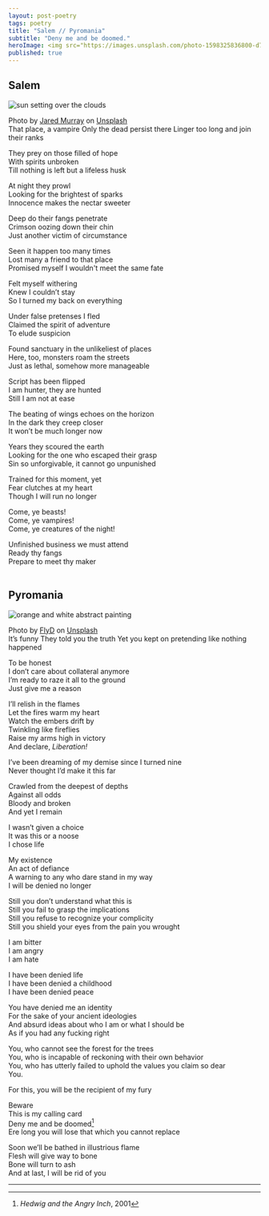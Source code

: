 ```yaml
---
layout: post-poetry
tags: poetry
title: "Salem // Pyromania"
subtitle: "Deny me and be doomed."
heroImage: <img src="https://images.unsplash.com/photo-1598325836800-d7e85d803fad?crop=entropy&cs=tinysrgb&fit=max&fm=jpg&ixid=M3wzMDAzMzh8MHwxfHNlYXJjaHwxNHx8Ymxvb2QlMjBtb29ufGVufDB8fHx8MTc1NDM2NzU5NHww&ixlib=rb-4.1.0&q=80&w=1080">
published: true
---
```


## Salem
![sun setting over the clouds](https://images.unsplash.com/photo-1598325836800-d7e85d803fad?crop=entropy&cs=tinysrgb&fit=max&fm=jpg&ixid=M3wzMDAzMzh8MHwxfHNlYXJjaHwxNHx8Ymxvb2QlMjBtb29ufGVufDB8fHx8MTc1NDM2NzU5NHww&ixlib=rb-4.1.0&q=80&w=1080)
<div class="caption">Photo by <a href="https://unsplash.com/@jaredmurray">Jared Murray</a> on <a href="https://unsplash.com/photos/sun-setting-over-the-clouds-SCFtNxwLs8w">Unsplash</a></div>
That place, a vampire  
Only the dead persist there  
Linger too long and join their ranks  

They prey on those filled of hope  
With spirits unbroken  
Till nothing is left but a lifeless husk  

At night they prowl  
Looking for the brightest of sparks  
Innocence makes the nectar sweeter  

Deep do their fangs penetrate  
Crimson oozing down their chin  
Just another victim of circumstance  

Seen it happen too many times  
Lost many a friend to that place  
Promised myself I wouldn't meet the same fate  

Felt myself withering  
Knew I couldn’t stay  
So I turned my back on everything  

Under false pretenses I fled  
Claimed the spirit of adventure  
To elude suspicion  

Found sanctuary in the unlikeliest of places  
Here, too, monsters roam the streets  
Just as lethal, somehow more manageable  

Script has been flipped  
I am hunter, they are hunted  
Still I am not at ease  

The beating of wings echoes on the horizon  
In the dark they creep closer  
It won’t be much longer now  

Years they scoured the earth  
Looking for the one who escaped their grasp  
Sin so unforgivable, it cannot go unpunished  

Trained for this moment, yet  
Fear clutches at my heart  
Though I will run no longer  

Come, ye beasts!  
Come, ye vampires!  
Come, ye creatures of the night!  

Unfinished business we must attend  
Ready thy fangs  
Prepare to meet thy maker  
<br>
## Pyromania
![orange and white abstract painting](https://images.unsplash.com/photo-1613216513535-6792472471c6?crop=entropy&cs=tinysrgb&fit=max&fm=jpg&ixid=M3wzMDAzMzh8MHwxfHNlYXJjaHw4fHxmaXJlJTIwZ3JhZGllbnR8ZW58MHx8fHwxNzU0Mjg5MzcyfDA&ixlib=rb-4.1.0&q=80&w=1080)
<div class="caption">Photo by <a href="https://unsplash.com/@flyd2069">FlyD</a> on <a href="https://unsplash.com/photos/orange-and-white-abstract-painting-ESYU3GYbLHE">Unsplash</a></div>
It’s funny  
They told you the truth  
Yet you kept on pretending like nothing happened  

To be honest  
I don’t care about collateral anymore  
I’m ready to raze it all to the ground  
Just give me a reason  

I’ll relish in the flames  
Let the fires warm my heart  
Watch the embers drift by  
Twinkling like fireflies  
Raise my arms high in victory  
And declare, _Liberation!_  

I’ve been dreaming of my demise since I turned nine  
Never thought I’d make it this far  

Crawled from the deepest of depths  
Against all odds  
Bloody and broken  
And yet I remain  

I wasn’t given a choice  
It was this or a noose  
I chose life  

My existence  
An act of defiance  
A warning to any who dare stand in my way  
I will be denied no longer  

Still you don’t understand what this is  
Still you fail to grasp the implications  
Still you refuse to recognize your complicity  
Still you shield your eyes from the pain you wrought  

I am bitter  
I am angry  
I am hate  

I have been denied life  
I have been denied a childhood  
I have been denied peace  

You have denied me an identity  
For the sake of your ancient ideologies  
And absurd ideas about who I am or what I should be  
As if you had any fucking right  

You, who cannot see the forest for the trees  
You, who is incapable of reckoning with their own behavior  
You, who has utterly failed to uphold the values you claim so dear  
You.  

For this, you will be the recipient of my fury  

Beware  
This is my calling card  
Deny me and be doomed[^1]  
Ere long you will lose that which you cannot replace  

Soon we’ll be bathed in illustrious flame  
Flesh will give way to bone  
Bone will turn to ash  
And at last, I will be rid of you
- - -
[^1]: _Hedwig and the Angry Inch_, 2001